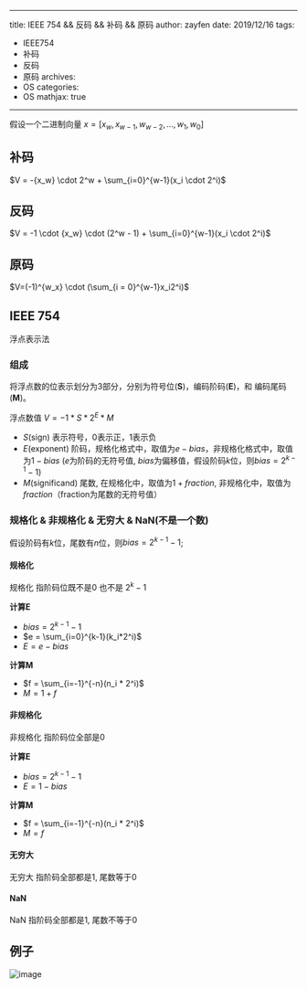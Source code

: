------
title: IEEE 754  && 反码 && 补码  && 原码
author: zayfen
date: 2019/12/16
tags: 
 - IEEE754
 - 补码
 - 反码
 - 原码
archives: 
 - OS
categories: 
 - OS
mathjax: true
------
假设一个二进制向量 $x = [x_w, x_{w-1}, w_{w-2}, ..., w_1, w_0]$
## 补码
$V = -{x_w} \cdot 2^w + \sum_{i=0}^{w-1}(x_i \cdot 2^i)$

## 反码
$V = -1 \cdot {x_w} \cdot (2^w - 1) + \sum_{i=0}^{w-1}(x_i \cdot 2^i)$

## 原码
$V=(-1)^{w_x} \cdot (\sum_{i = 0}^{w-1}x_i2^i)$

## IEEE 754
浮点表示法

### 组成
将浮点数的位表示划分为3部分，分别为符号位(**S**)，编码阶码(**E**)，和 编码尾码(**M**)。

浮点数值 $V = -1 * S * 2^E * M$
* $S$(sign) 表示符号，$0$表示正，$1$表示负
* $E$(exponent) 阶码，规格化格式中，取值为$e - bias$，非规格化格式中，取值为$1-bias$ ($e$为阶码的无符号值, $bias$为偏移值，假设阶码$k$位，则$bias=2^{k-1}-1$)
* $M$(significand) 尾数, 在规格化中，取值为$1 + fraction$, 非规格化中，取值为$fraction$（fraction为尾数的无符号值）



### 规格化 & 非规格化 & 无穷大 & NaN(不是一个数)
假设阶码有$k$位，尾数有$n$位，则$bias=2^{k-1}-1$;

#### 规格化
规格化 指阶码位既不是$0$ 也不是 $2^k-1$

**计算E**
* $bias = 2^{k-1} - 1$
* $e = \sum_{i=0}^{k-1}(k_i*2^i)$ 
* $E=e - bias$

**计算M**
* $f = \sum_{i=-1}^{-n}(n_i * 2^i)$
* $M = 1 + f$


#### 非规格化
非规格化 指阶码位全部是$0$

**计算E**
* $bias = 2^{k-1} - 1$
* $E = 1 - bias$

**计算M**
* $f = \sum_{i=-1}^{-n}(n_i * 2^i)$
* $M = f$

#### 无穷大
无穷大 指阶码全部都是$1$, 尾数等于$0$

#### NaN
NaN 指阶码全部都是$1$, 尾数不等于$0$

## 例子
![image](https://res.cloudinary.com/zayfen/image/upload/v1576484284/img/agtkr1hlo1dm1mziuddi.png)

